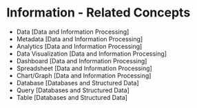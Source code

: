# Information - Related Concepts

- Data [Data and Information Processing]
- Metadata [Data and Information Processing]
- Analytics [Data and Information Processing]
- Data Visualization [Data and Information Processing]
- Dashboard [Data and Information Processing]
- Spreadsheet [Data and Information Processing]
- Chart/Graph [Data and Information Processing]
- Database [Databases and Structured Data]
- Query [Databases and Structured Data]
- Table [Databases and Structured Data]
